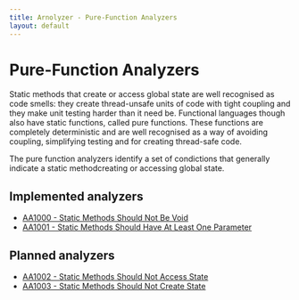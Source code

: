 ```yaml
---
title: Arnolyzer - Pure-Function Analyzers
layout: default
---
```

# Pure-Function Analyzers #
Static methods that create or access global state are well recognised as code smells: they create thread-unsafe units of code with tight coupling and they make unit testing harder than it need be. Functional languages though also have static functions, called pure functions. These functions are completely deterministic and are well recognised as a way of avoiding coupling, simplifying testing and for creating thread-safe code.

The pure function analyzers identify a set of condictions that generally indicate a static methodcreating or accessing global state.

## Implemented analyzers ##
* [AA1000 - Static Methods Should Not Be Void](AA1000StaticMethodsShouldNotBeVoid.html)
* [AA1001 - Static Methods Should Have At Least One Parameter](AA1001StaticMethodsShouldHaveAtLeastOneParameter.html)



## Planned analyzers ##
* [AA1002 - Static Methods Should Not Access State](AA1002StaticMethodsShouldNotAccessState.html)
* [AA1003 - Static Methods Should Not Create State](AA1003StaticMethodsShouldNotCreateState.html)


